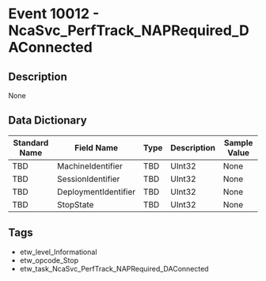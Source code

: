 # Event 10012 - NcaSvc_PerfTrack_NAPRequired_DAConnected

## Description
None

## Data Dictionary
|Standard Name|Field Name|Type|Description|Sample Value|
|---|---|---|---|---|
|TBD|MachineIdentifier|TBD|UInt32|None|None|
|TBD|SessionIdentifier|TBD|UInt32|None|None|
|TBD|DeploymentIdentifier|TBD|UInt32|None|None|
|TBD|StopState|TBD|UInt32|None|None|

## Tags
* etw_level_Informational
* etw_opcode_Stop
* etw_task_NcaSvc_PerfTrack_NAPRequired_DAConnected